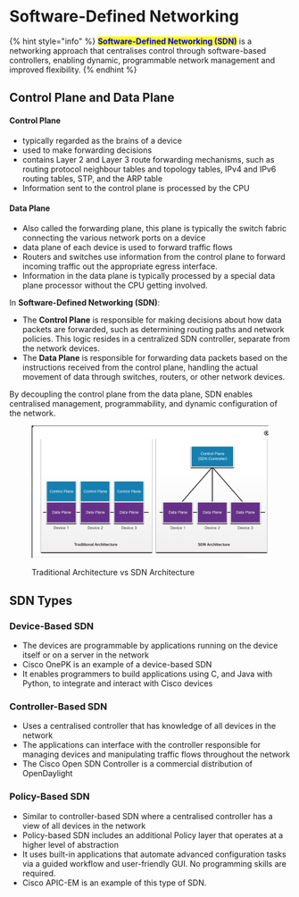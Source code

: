 # Software-Defined Networking

{% hint style="info" %}
<mark style="color:blue;">**Software-Defined Networking (SDN)**</mark> is a networking approach that centralises control through software-based controllers, enabling dynamic, programmable network management and improved flexibility.&#x20;
{% endhint %}

## Control Plane and Data Plane

#### Control Plane

* typically regarded as the brains of a device
* used to make forwarding decisions
* contains Layer 2 and Layer 3 route forwarding mechanisms, such as routing protocol neighbour tables and topology tables, IPv4 and IPv6 routing tables, STP, and the ARP table
* Information sent to the control plane is processed by the CPU

#### Data Plane

* Also called the forwarding plane, this plane is typically the switch fabric connecting the various network ports on a device
* data plane of each device is used to forward traffic flows
* Routers and switches use information from the control plane to forward incoming traffic out the appropriate egress interface.&#x20;
* Information in the data plane is typically processed by a special data plane processor without the CPU getting involved.

In **Software-Defined Networking (SDN)**:

* The **Control Plane** is responsible for making decisions about how data packets are forwarded, such as determining routing paths and network policies. This logic resides in a centralized SDN controller, separate from the network devices.
* The **Data Plane** is responsible for forwarding data packets based on the instructions received from the control plane, handling the actual movement of data through switches, routers, or other network devices.

By decoupling the control plane from the data plane, SDN enables centralised management, programmability, and dynamic configuration of the network.

<figure><img src="../../.gitbook/assets/Screenshot 2025-01-02 at 21.24.21.png" alt=""><figcaption><p>Traditional Architecture vs SDN Architecture</p></figcaption></figure>

## SDN Types

### Device-Based SDN

* The devices are programmable by applications running on the device itself or on a server in the network
* Cisco OnePK is an example of a device-based SDN
* It enables programmers to build applications using C, and Java with Python, to integrate and interact with Cisco devices

### Controller-Based SDN

* Uses a centralised controller that has knowledge of all devices in the network
* The applications can interface with the controller responsible for managing devices and manipulating traffic flows throughout the network
* The Cisco Open SDN Controller is a commercial distribution of OpenDaylight

### Policy-Based SDN

* Similar to controller-based SDN where a centralised controller has a view of all devices in the network
* Policy-based SDN includes an additional Policy layer that operates at a higher level of abstraction
* It uses built-in applications that automate advanced configuration tasks via a guided workflow and user-friendly GUI. No programming skills are required.
* Cisco APIC-EM is an example of this type of SDN.
